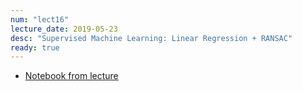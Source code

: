 ```yaml
---
num: "lect16"
lecture_date: 2019-05-23
desc: "Supervised Machine Learning: Linear Regression + RANSAC"
ready: true
---
```


* [Notebook from lecture](https://int15.lsit.ucsb.edu/hub/user-redirect/git-pull?repo=https://github.com/ucsb-int15/s19-assignments/blob/master/demo/lec16-plot_ransac.ipynb)
